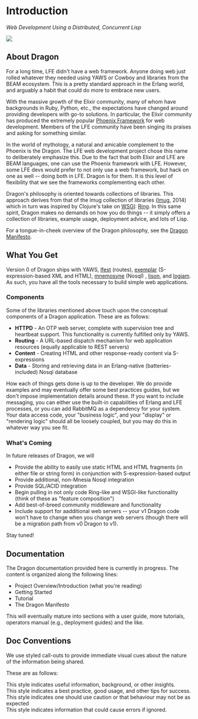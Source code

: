 # Introduction

*Web Development Using a Distributed, Concurrent Lisp*

[![][dragon-logo]][dragon-logo-large]

[dragon-logo]: images/dragon-logo-2-200px.png
[dragon-logo-large]: images/dragon-logo-2-200px.png


## About Dragon

For a long time, LFE didn't have a web framework. Anyone doing web just rolled whatever they needed using YAWS or Cowboy and libraries from the BEAM ecosystem. This is a pretty standard approach in the Erlang world, and arguably a habit that could do more to embrace new users.

With the massive growth of the Elixir community, many of whom have backgrounds in Ruby, Python, etc., the expectations have changed around providing developers with go-to solutions. In particular, the Elixir community has produced the extremely popular [Phoenix Framework](http://www.phoenixframework.org/) for web development. Members of the LFE community have been singing its praises and asking for something similar.

In the world of mythology, a natural and amicable complement to the Phoenix is the Dragon. The LFE web development project chose this name to deliberately emphasize this.  Due to the fact that both Elixir and LFE are BEAM languages, one can use the Phoenix framework with LFE. However, some LFE devs would prefer to not only use a web framework, but hack on one as well -- doing both in LFE. Dragon is for them. It is this level of flexibility that we see the frameworks complementing each other.

Dragon's philosophy is oriented towards collections of libraries. This approach derives from that of the lmug collection of libraries ([lmug](https://github.com/lfex/lmug), 2014) which in turn was inspired by Clojure's take on [WSGI](https://en.wikipedia.org/wiki/Web_Server_Gateway_Interface): [Ring](https://github.com/ring-clojure/ring/blob/master/SPEC). In this same spirit, Dragon makes no demands on how you do things -- it simply offers a collection of libraries, example usage, deployment advice, and lots of Lisp.

For a tongue-in-cheek overview of the Dragon philosophy, see the [Dragon Manifesto](#the-dragon-manifesto).


## What You Get

Version 0 of Dragon ships with YAWS, [lfest]() (routes), [exemplar]() (S-expression-based XML and HTML), [mnemosyne]() (Nosql) , [ljson](), and [logjam](). As such, you have all the tools necessary to build simple web applications.


### Components

Some of the libraries mentioned above touch upon the conceptual components of a Dragon application. These are as follows:

* **HTTPD** - An OTP web server, complete with supervision tree and heartbeat support. This functionality is currently fulfilled only by YAWS.
* **Routing** - A URL-based dispatch mechanism for web application resources (equally applicable to REST servers)
* **Content** - Creating HTML and other response-ready content via S-expressions
* **Data** - Storing and retrieving data in an Erlang-native (batteries-included) Nosql database

How each of things gets done is up to the developer. We do provide examples and may eventually offer some best practices guides, but we don't impose implementation details around these. If you want to include messaging, you can either use the built-in capabilities of Erlang and LFE processes, or you can add RabbitMQ as a dependency for your system. Your data access code, your "business logic", and your "display" or "rendering logic" should all be loosely coupled, but you may do this in whatever way you see fit.


### What's Coming

In future releases of Dragon, we will

* Provide the ability to easily use static HTML and HTML fragments (in either file or string form) in conjunction with S-expression-based output
* Provide additional, non-Mnesia Nosql integration
* Provide SQL/ACID integration
* Begin pulling in not only code Ring-like and WSGI-like functionality (think of these as "feature composition")
* Add best-of-breed community middleware and functionality
* Include support for aadditional web servers -- your v1 Dragon code won't have to change when you change web servers (though there will be a migration path from v0 Dragon to v1).

Stay tuned!


## Documentation

The Dragon documentation provided here is currently in progress. The content is organized along the following lines:

* Project Overview/Introduction (what you're reading)
* Getting Started
* Tutorial
* The Dragon Manifesto

This will eventually mature into sections with a user guide, more tutorials, operators manual (e.g., deployment guides) and the like.


## Doc Conventions

We use styled call-outs to provide immediate visual cues about the nature of
the information being shared.

These are as follows:

<aside class="info">
This style indicates useful information, background, or other insights.
</aside>

<aside class="success">
This style indicates a best practice, good usage, and other tips for success.
</aside>

<aside class="caution">
This style indicates one should use caution or that behaviour may not be as
expected
</aside>

<aside class="danger">
This style indicates information that could cause errors if ignored.
</aside>
